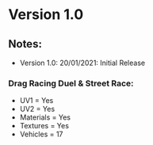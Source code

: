 # Version 1.0

## Notes:
- Version 1.0: 20/01/2021: Initial Release

### Drag Racing Duel & Street Race:
- UV1 = Yes
- UV2 = Yes
- Materials = Yes
- Textures = Yes
- Vehicles = 17
